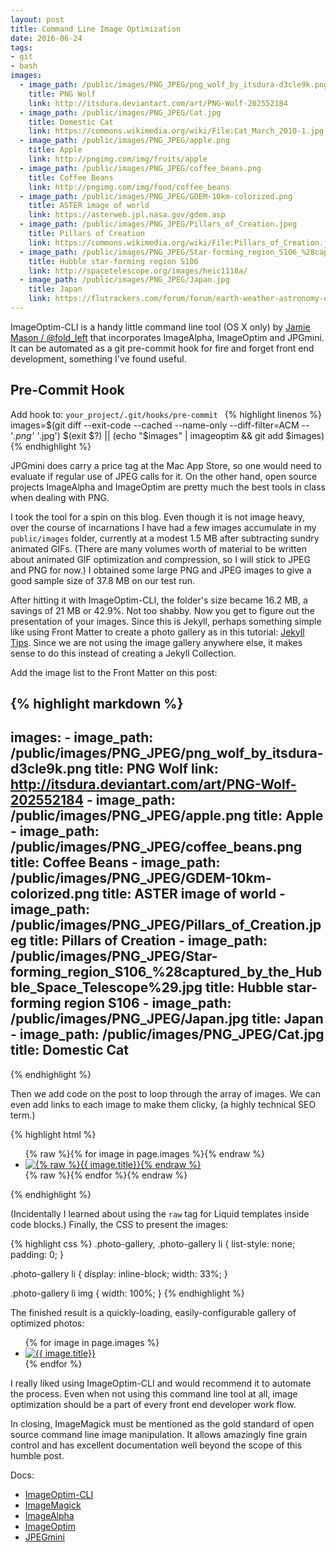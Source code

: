 ```yaml
---
layout: post
title: Command Line Image Optimization
date: 2016-06-24
tags:
- git
- bash
images:
  - image_path: /public/images/PNG_JPEG/png_wolf_by_itsdura-d3cle9k.png
    title: PNG Wolf
    link: http://itsdura.deviantart.com/art/PNG-Wolf-202552184
  - image_path: /public/images/PNG_JPEG/Cat.jpg
    title: Domestic Cat
    link: https://commons.wikimedia.org/wiki/File:Cat_March_2010-1.jpg
  - image_path: /public/images/PNG_JPEG/apple.png
    title: Apple
    link: http://pngimg.com/img/fruits/apple
  - image_path: /public/images/PNG_JPEG/coffee_beans.png
    title: Coffee Beans
    link: http://pngimg.com/img/food/coffee_beans
  - image_path: /public/images/PNG_JPEG/GDEM-10km-colorized.png
    title: ASTER image of world
    link: https://asterweb.jpl.nasa.gov/gdem.asp
  - image_path: /public/images/PNG_JPEG/Pillars_of_Creation.jpeg
    title: Pillars of Creation
    link: https://commons.wikimedia.org/wiki/File:Pillars_of_Creation.jpeg
  - image_path: /public/images/PNG_JPEG/Star-forming_region_S106_%28captured_by_the_Hubble_Space_Telescope%29.jpg
    title: Hubble star-forming region S106
    link: http://spacetelescope.org/images/heic1118a/
  - image_path: /public/images/PNG_JPEG/Japan.jpg
    title: Japan
    link: https://flutrackers.com/forum/forum/earth-weather-astronomy-environment/volcanos-earthquakes-glaciers-fires-hurricanes/107481-nasa-fires-and-smoke-in-north-korea-acquired-april-13-2011
---
```


ImageOptim-CLI is a handy little command line tool (OS X only) by [Jamie Mason / @fold_left](https://twitter.com/fold_left) that incorporates ImageAlpha, ImageOptim and JPGmini. It can be automated as a git pre-commit hook for fire and forget front end development, something I've found useful. <!-- more -->

## Pre-Commit Hook
Add hook to: `your_project/.git/hooks/pre-commit ` 
{% highlight linenos %}
images=$(git diff --exit-code --cached --name-only --diff-filter=ACM -- '*.png' '*.jpg')
$(exit $?) || (echo "$images" | imageoptim && git add $images)
{% endhighlight %}

JPGmini does carry a price tag at the Mac App Store, so one would need to evaluate if regular use of JPEG calls for it. On the other hand, open source projects ImageAlpha and ImageOptim are pretty much the best tools in class when dealing with PNG. 

I took the tool for a spin on this blog. Even though it is not image heavy, over the course of incarnations I have had a few images accumulate in my `public/images` folder, currently at a modest 1.5 MB after subtracting sundry animated GIFs. (There are many volumes worth of material to be written about animated GIF optimization and compression, so I will stick to JPEG and PNG for now.) I obtained some large PNG and JPEG images to give a good sample size of 37.8 MB on our test run.

After hitting it with ImageOptim-CLI, the folder's size became 16.2 MB, a savings of 21 MB or 42.9%. Not too shabby. Now you get to figure out the presentation of your images. Since this is Jekyll, perhaps something simple like using Front Matter to create a photo gallery as in this tutorial: [Jekyll Tips](http://jekyll.tips/jekyll-casts/photo-gallery/). Since we are not using the image gallery anywhere else, it makes sense to do this instead of creating a Jekyll Collection. 

Add the image list to the Front Matter on this post: 

{% highlight markdown %}
---
  images:
    - image_path: /public/images/PNG_JPEG/png_wolf_by_itsdura-d3cle9k.png
      title: PNG Wolf
      link: http://itsdura.deviantart.com/art/PNG-Wolf-202552184
    - image_path: /public/images/PNG_JPEG/apple.png
      title: Apple
    - image_path: /public/images/PNG_JPEG/coffee_beans.png
      title: Coffee Beans
    - image_path: /public/images/PNG_JPEG/GDEM-10km-colorized.png
      title: ASTER image of world
    - image_path: /public/images/PNG_JPEG/Pillars_of_Creation.jpeg
      title: Pillars of Creation
    - image_path: /public/images/PNG_JPEG/Star-forming_region_S106_%28captured_by_the_Hubble_Space_Telescope%29.jpg
      title: Hubble star-forming region S106
    - image_path: /public/images/PNG_JPEG/Japan.jpg
      title: Japan
    - image_path: /public/images/PNG_JPEG/Cat.jpg
      title: Domestic Cat
---
{% endhighlight %}

Then we add code on the post to loop through the array of images. We can even add links to each image to make them clicky, (a highly technical SEO term.) 

{% highlight html %}
  <ul class="photo-gallery">
    {% raw %}{% for image in page.images %}{% endraw %}
      <li>
        <a href="{% raw %}{{ image.link }}{% endraw %}">
          <img src="{% raw %}{{ image.image_path }}{% endraw %}" alt="{% raw %}{{ image.title}}{% endraw %}"/>
        </a>
      </li>
    {% raw %}{% endfor %}{% endraw %}
  </ul>
{% endhighlight %}

(Incidentally I learned about using the `raw` tag for Liquid templates inside code blocks.) Finally, the CSS to present the images:

{% highlight css %}
.photo-gallery, .photo-gallery li {
  list-style: none;
  padding: 0;
}

.photo-gallery li {
  display: inline-block;
  width: 33%;
}

.photo-gallery li img {
  width: 100%;
}
{% endhighlight %}

The finished result is a quickly-loading, easily-configurable gallery of optimized photos: 

<ul class="photo-gallery">
  {% for image in page.images %}
    <li>
      <a href="{{ image.link }}">
        <img src="{{ image.image_path }}" alt="{{ image.title}}"/>
      </a>
    </li>
  {% endfor %}
</ul>

I really liked using ImageOptim-CLI and would recommend it to automate the process. Even when not using this command line tool at all, image optimization should be a part of every front end developer work flow.

In closing, ImageMagick must be mentioned as the gold standard of open source command line image manipulation. It allows amazingly fine grain control and has excellent documentation well beyond the scope of this humble post.

Docs: 

- [ImageOptim-CLI](https://github.com/JamieMason/ImageOptim-CLI)
- [ImageMagick](http://www.imagemagick.org/script/command-line-tools.php)
- [ImageAlpha](https://pngmini.com/)
- [ImageOptim](https://imageoptim.com/howto.html)
- [JPEGmini](http://www.jpegmini.com/)
